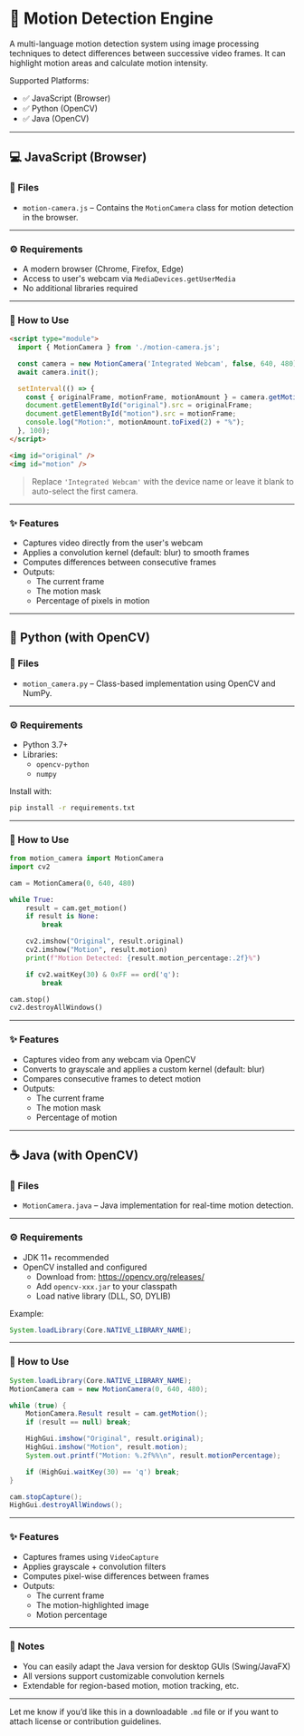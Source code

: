 # 🧠 Motion Detection Engine

A multi-language motion detection system using image processing techniques to detect differences between successive video frames. It can highlight motion areas and calculate motion intensity.

Supported Platforms:
- ✅ JavaScript (Browser)
- ✅ Python (OpenCV)
- ✅ Java (OpenCV)

---

## 💻 JavaScript (Browser)

### 📁 Files

- `motion-camera.js` – Contains the `MotionCamera` class for motion detection in the browser.

---

### ⚙️ Requirements

- A modern browser (Chrome, Firefox, Edge)
- Access to user's webcam via `MediaDevices.getUserMedia`
- No additional libraries required

---

### 🚀 How to Use

```html
<script type="module">
  import { MotionCamera } from './motion-camera.js';

  const camera = new MotionCamera('Integrated Webcam', false, 640, 480);
  await camera.init();

  setInterval(() => {
    const { originalFrame, motionFrame, motionAmount } = camera.getMotion();
    document.getElementById("original").src = originalFrame;
    document.getElementById("motion").src = motionFrame;
    console.log("Motion:", motionAmount.toFixed(2) + "%");
  }, 100);
</script>

<img id="original" />
<img id="motion" />
```

> Replace `'Integrated Webcam'` with the device name or leave it blank to auto-select the first camera.

---

### ✨ Features

- Captures video directly from the user's webcam
- Applies a convolution kernel (default: blur) to smooth frames
- Computes differences between consecutive frames
- Outputs:
  - The current frame
  - The motion mask
  - Percentage of pixels in motion

---

## 🐍 Python (with OpenCV)

### 📁 Files

- `motion_camera.py` – Class-based implementation using OpenCV and NumPy.

---

### ⚙️ Requirements

- Python 3.7+
- Libraries:
  - `opencv-python`
  - `numpy`

Install with:

```bash
pip install -r requirements.txt
```

---

### 🚀 How to Use

```python
from motion_camera import MotionCamera
import cv2

cam = MotionCamera(0, 640, 480)

while True:
    result = cam.get_motion()
    if result is None:
        break

    cv2.imshow("Original", result.original)
    cv2.imshow("Motion", result.motion)
    print(f"Motion Detected: {result.motion_percentage:.2f}%")

    if cv2.waitKey(30) & 0xFF == ord('q'):
        break

cam.stop()
cv2.destroyAllWindows()
```

---

### ✨ Features

- Captures video from any webcam via OpenCV
- Converts to grayscale and applies a custom kernel (default: blur)
- Compares consecutive frames to detect motion
- Outputs:
  - The current frame
  - The motion mask
  - Percentage of motion

---

## ☕ Java (with OpenCV)

### 📁 Files

- `MotionCamera.java` – Java implementation for real-time motion detection.

---

### ⚙️ Requirements

- JDK 11+ recommended
- OpenCV installed and configured
  - Download from: https://opencv.org/releases/
  - Add `opencv-xxx.jar` to your classpath
  - Load native library (DLL, SO, DYLIB)

Example:

```java
System.loadLibrary(Core.NATIVE_LIBRARY_NAME);
```

---

### 🚀 How to Use

```java
System.loadLibrary(Core.NATIVE_LIBRARY_NAME);
MotionCamera cam = new MotionCamera(0, 640, 480);

while (true) {
    MotionCamera.Result result = cam.getMotion();
    if (result == null) break;

    HighGui.imshow("Original", result.original);
    HighGui.imshow("Motion", result.motion);
    System.out.printf("Motion: %.2f%%\n", result.motionPercentage);

    if (HighGui.waitKey(30) == 'q') break;
}

cam.stopCapture();
HighGui.destroyAllWindows();
```

---

### ✨ Features

- Captures frames using `VideoCapture`
- Applies grayscale + convolution filters
- Computes pixel-wise differences between frames
- Outputs:
  - The current frame
  - The motion-highlighted image
  - Motion percentage

---

### 🧠 Notes

- You can easily adapt the Java version for desktop GUIs (Swing/JavaFX)
- All versions support customizable convolution kernels
- Extendable for region-based motion, motion tracking, etc.

---

Let me know if you’d like this in a downloadable `.md` file or if you want to attach license or contribution guidelines.